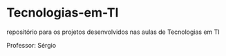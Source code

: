 # Tecnologias-em-TI
repositório para os projetos desenvolvidos
nas aulas de Tecnologias em TI

Professor: Sérgio
